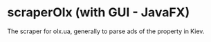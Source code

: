 # scraperOlx (with GUI - JavaFX)
The scraper for olx.ua, generally to parse ads of the property in Kiev. 
